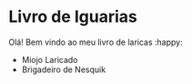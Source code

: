 # Livro de Iguarias

Olá! Bem vindo ao meu livro de laricas :happy:

- Miojo Laricado
- Brigadeiro de Nesquik
